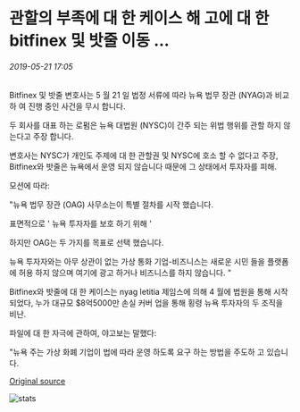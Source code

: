# 관할의 부족에 대 한 케이스 해 고에 대 한 bitfinex 및 밧줄 이동 ...

###### 2019-05-21 17:05

Bitfinex 및 밧줄 변호사는 5 월 21 일 법정 서류에 따라 뉴욕 법무 장관 (NYAG)과 비교 하 여 진행 중인 사건을 무시 합니다.

두 회사를 대표 하는 로펌은 뉴욕 대법원 (NYSC)이 간주 되는 위법 행위를 관할 하지 않는다고 주장 합니다.

변호사는 NYSC가 개인도 주제에 대 한 관할권 및 NYSC에 호소 할 수 없다고 주장, Bitfinex와 밧줄은 뉴욕에서 운영 되지 않습니다 때문에 그 상태에서 투자자를 피해.

모션에 따라:

"뉴욕 법무 장관 (OAG) 사무소는이 특별 절차를 시작 했습니다.

표면적으로 ' 뉴욕 투자자를 보호 하기 위해 '

하지만 OAG는 두 가지를 목표로 선택 했습니다.

뉴욕 투자자와는 아무 상관이 없는 가상 통화 기업-비즈니스는 새로운 시민 들을 플랫폼에 허용 하지 않으며 여기에 광고 하거나 비즈니스를 하지 않습니다. "

Bitfinex와 밧줄에 대 한 케이스는 nyag letitia 제임스에 의해 4 월에 법원을 통해 시작 되었다, 누가 대규모 $8억5000만 손실 커버 업을 통해 횡령 뉴욕 투자자의 두 조직을 비난.

파일에 대 한 자극에 관하여, 야고보는 말했다:

"뉴욕 주는 가상 화폐 기업이 법에 따라 운영 하도록 요구 하는 방법을 주도하 고 있습니다.

[Original source](https://cointelegraph.com/news/bitfinex-and-tether-move-for-case-dismissal-over-lack-of-jurisdiction)

![stats](https://c.statcounter.com/11760860/0/a89fa40b/1/ "stats")